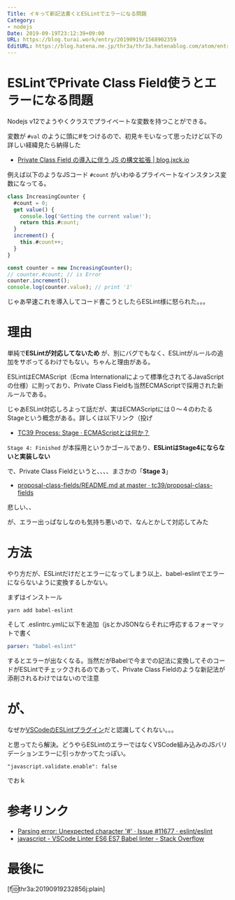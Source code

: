 ```yaml
---
Title: イキって新記法書くとESLintでエラーになる問題
Category:
- nodejs
Date: 2019-09-19T23:12:39+09:00
URL: https://blog.turai.work/entry/20190919/1568902359
EditURL: https://blog.hatena.ne.jp/thr3a/thr3a.hatenablog.com/atom/entry/26006613436801502
---
```


# ESLintでPrivate Class Field使うとエラーになる問題

Nodejs v12でようやくクラスでプライベートな変数を持つことができる。

変数が `#val` のように頭に#をつけるので、初見キモいなって思ったけど以下の詳しい経緯見たら納得した

- [Private Class Field の導入に伴う JS の構文拡張 | blog.jxck.io](https://blog.jxck.io/entries/2019-03-14/private-class-field.html)

例えば以下のようなJSコード `#count` がいわゆるプライベートなインスタンス変数になってる。

```javascript
class IncreasingCounter {
  #count = 0;
  get value() {
    console.log('Getting the current value!');
    return this.#count;
  }
  increment() {
    this.#count++;
  }
}

const counter = new IncreasingCounter();
// counter.#count; // is Error
counter.increment();
console.log(counter.value); // print '1'
```

じゃあ早速これを導入してコード書こうとしたらESLint様に怒られた。。。

# 理由

単純で**ESLintが対応してないため** が、別にバグでもなく、ESLintがルールの追加をサボってるわけでもない。ちゃんと理由がある。

ESLintはECMAScript（Ecma Internationalによって標準化されてるJavaScriptの仕様）に則っており、Private Class Fieldも当然ECMAScriptで採用された新ルールである。

じゃあESLint対応しろよって話だが、実はECMAScriptには０〜４のわたるStageという概念がある。詳しくは以下リンク（投げ

- [TC39 Process: Stage · ECMAScriptとは何か？](https://azu.github.io/slide-what-is-ecmascript/slide/12.html)

`Stage 4: Finished` が本採用というかゴールであり、**ESLintはStage4にならないと実装しない**

で、Private Class Fieldというと、、、、まさかの「**Stage 3**」

- [proposal-class-fields/README.md at master · tc39/proposal-class-fields](https://github.com/tc39/proposal-class-fields/blob/master/README.md)

悲しい、、

が、エラー出っぱなしなのも気持ち悪いので、なんとかして対応してみた

# 方法

やり方だが、ESLintだけだとエラーになってしまう以上、babel-eslintでエラーにならないように変換するしかない。

まずはインストール

```
yarn add babel-eslint
```

そして .eslintrc.ymlに以下を追加（jsとかJSONならそれに呼応するフォーマットで書く

```yaml
parser: "babel-eslint"
```

するとエラーが出なくなる。当然だがBabelで今までの記法に変換してそのコードがESLintでチェックされるのであって、Private Class Fieldのような新記法が添削されるわけではないので注意

# が、

なぜか[VSCodeのESLintプラグイン](https://github.com/microsoft/vscode-eslint)だと認識してくれない。。。

と思ってたら解決。どうやらESLintのエラーではなくVSCode組み込みのJSバリデーションエラーに引っかかってたっぽい。

```
"javascript.validate.enable": false
```

でおｋ

# 参考リンク

- [Parsing error: Unexpected character '#' · Issue #11677 · eslint/eslint](https://github.com/eslint/eslint/issues/11677)
- [javascript - VSCode Linter ES6 ES7 Babel linter - Stack Overflow](https://stackoverflow.com/a/57022444)

# 最後に

[f:id:thr3a:20190919232856j:plain]
